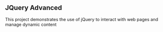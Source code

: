 ## JQuery Advanced
This project demonstrates the use of jQuery to interact with web pages and manage dynamic content
